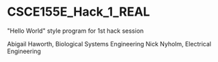 # CSCE155E_Hack_1_REAL
"Hello World" style program for 1st hack session

Abigail Haworth, Biological Systems Engineering
Nick Nyholm, Electrical Engineering
